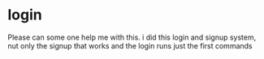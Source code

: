 # login
Please can some one help me with this.
i did this login and signup system, nut only the signup that works and the login runs just the first commands
